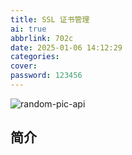 ```yaml
---
title: SSL 证书管理
ai: true
abbrlink: 702c
date: 2025-01-06 14:12:29
categories:
cover:
password: 123456
---
```


<!-- markdownlint-disable-next-line MD033 -->
<meta name="referrer" content="no-referrer"/>

![random-pic-api](https://cover.dong4j.ink:1024)

## 简介

<!-- 
https://eff-certbot.readthedocs.io/en/stable/using.html#certbot-commands
https://juejin.cn/post/7205839782381928508
https://kuokuo.io/2019/08/05/get-lets-encrypt-cert/

https://github.com/usual2970/certimate
-->
